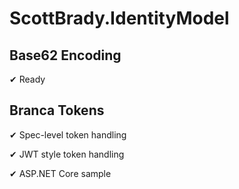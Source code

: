 # ScottBrady.IdentityModel

## Base62 Encoding
✔ Ready

## Branca Tokens
✔ Spec-level token handling

✔ JWT style token handling

✔ ASP.NET Core sample
